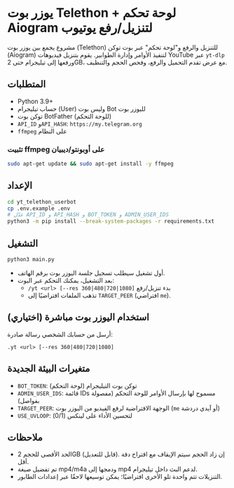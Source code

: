 # يوزر بوت Telethon + لوحة تحكم Aiogram لتنزيل/رفع يوتيوب

مشروع يجمع بين يوزر بوت (Telethon) للتنزيل والرفع و"لوحة تحكم" عبر بوت توكن (Aiogram) لتنفيذ الأوامر وإدارة الطوابير. يقوم بتنزيل فيديوهات YouTube عبر `yt-dlp` ورفعها إلى تيليجرام حتى 2GB، مع عرض تقدم التحميل والرفع، وفحص الحجم والتنظيف.

## المتطلبات
- Python 3.9+
- حساب تيليجرام (User) وليس بوت Bot لليوزر بوت
- توكن بوت BotFather (للوحة التحكم)
- `API_ID` و`API_HASH`: `https://my.telegram.org`
- `ffmpeg` على النظام

### تثبيت ffmpeg على أوبونتو/ديبيان
```bash
sudo apt-get update && sudo apt-get install -y ffmpeg
```

## الإعداد
```bash
cd yt_telethon_userbot
cp .env.example .env
# عدّل API_ID و API_HASH و BOT_TOKEN و ADMIN_USER_IDS
python3 -m pip install --break-system-packages -r requirements.txt
```

## التشغيل
```bash
python3 main.py
```
- أول تشغيل سيطلب تسجيل جلسة اليوزر بوت برقم الهاتف.
- بعد التشغيل، يمكنك التحكم عبر البوت:
  - `/yt <url> [--res 360|480|720|1080]` بدء تنزيل/رفع
  - تذهب الملفات افتراضيًا إلى `TARGET_PEER` (افتراضي `me`).

## استخدام اليوزر بوت مباشرة (اختياري)
أرسل من حسابك الشخصي رسالة صادرة:
```
.yt <url> [--res 360|480|720|1080]
```

## متغيرات البيئة الجديدة
- `BOT_TOKEN`: توكن بوت التيليجرام (لوحة التحكم)
- `ADMIN_USER_IDS`: قائمة IDs مسموح لها بإرسال الأوامر للوحة التحكم (مفصولة بفواصل)
- `TARGET_PEER`: الوجهة الافتراضية لرفع الفيديو من اليوزر بوت (`me` أو آيدي دردشة)
- `USE_UVLOOP`: لتحسين الأداء على لينكس (0/1)

## ملاحظات
- الحد الأقصى للحجم 2GB (قابل للتعديل). إن زاد الحجم سيتم الإيقاف مع اقتراح دقة أقل.
- تم تفضيل صيغة mp4/m4a ودمجها إلى mp4 لدعم البث داخل تيليجرام.
- التنزيلات تتم واحدة تلو الأخرى افتراضيًا؛ يمكن توسيعها لاحقًا عبر إعدادات الطابور.